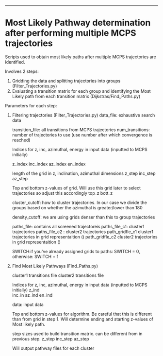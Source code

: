 **********************************************
Most Likely Pathway determination after performing multiple MCPS trajectories
===============================================================================

Scripts used to obtain most likely paths after multiple MCPS trajectories are identified. 

Involves 2 steps: 
1. Gridding the data and splitting trajectories into groups (Filter_Trajectories.py) 
2. Evaluating a transition matrix for each group and identifying the Most Likely path from each transition matrix (Dijkstras/Find_Paths.py)

Parameters for each step:
1. Filtering trajectories (Filter_Trajectories.py)
	data_file: exhaustive search data

	transition_file: all transitions from MCPS trajectories
	num_transitions: number of trajectories to use (use number after which convergence is reached)
	
	Indices for z, inc, azimuthal, energy in input data (inputted to MCPS initially)

	z_index	
	inc_index
        az_index
        en_index

	length of the grid in z, inclination, azimuthal dimensions
	z_step 
        inc_step
        az_step
	
	Top and bottom z-values of grid.  Will use this grid later to select trajectories so adjust this accordingly 
        top_z
        bott_z
	
	cluster_cutoff: how to cluster trajectories.  In our case we divide the groups based on whether the azimuthal is greater/lower than 180 

	density_cutoff: we are using grids denser than this to group trajectories

	paths_file: contains all screened trajectoreis 
        paths_file_c1: cluster1 trajectories
        paths_file_c2 : cluster2 trajectories
        path_gridfle_c1 cluster1 trajectories in grid representaition ()
        path_gridfle_c2 cluster2 trajectories in grid representaition ()

	SWITCH:if you've already assigned grids to paths: SWITCH = 0, otherwise: SWITCH = 1

2. Find Most Likely Pathways (Find_Paths.py) 

	cluster1 transitions file
	cluster2 transitions file
	
	Indices for z, inc, azimuthal, energy in input data (inputted to MCPS initially)
	z_ind 	
        inc_in
        az_ind
        en_ind

	data: input data	

	Top and bottom z-values for algorithm.  Be careful that this is different than from grid in step 1. Will determine ending and starting z-values of Most likely path.

	step sizes used to build transition matrix.  can be different from in previous step.
	z_step
        inc_step
        az_step 

	Will output pathway files for each cluster
